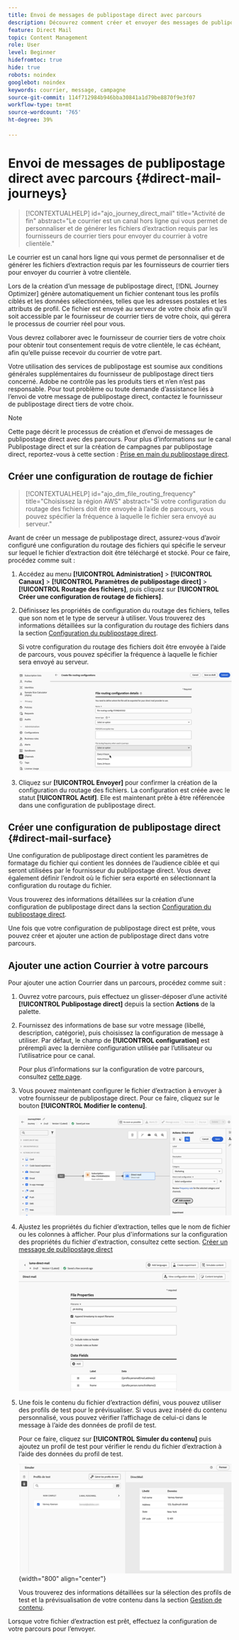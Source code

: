 ```yaml
---
title: Envoi de messages de publipostage direct avec parcours
description: Découvrez comment créer et envoyer des messages de publipostage direct avec parcours.
feature: Direct Mail
topic: Content Management
role: User
level: Beginner
hidefromtoc: true
hide: true
robots: noindex
googlebot: noindex
keywords: courrier, message, campagne
source-git-commit: 114f712984b946bba30841a1d79be8870f9e3f07
workflow-type: tm+mt
source-wordcount: '765'
ht-degree: 39%

---
```



# Envoi de messages de publipostage direct avec parcours {#direct-mail-journeys}

>[!CONTEXTUALHELP]
>id="ajo_journey_direct_mail"
>title="Activité de fin"
>abstract="Le courrier est un canal hors ligne qui vous permet de personnaliser et de générer les fichiers d’extraction requis par les fournisseurs de courrier tiers pour envoyer du courrier à votre clientèle."

Le courrier est un canal hors ligne qui vous permet de personnaliser et de générer les fichiers d’extraction requis par les fournisseurs de courrier tiers pour envoyer du courrier à votre clientèle.

Lors de la création d’un message de publipostage direct, [!DNL Journey Optimizer] génère automatiquement un fichier contenant tous les profils ciblés et les données sélectionnées, telles que les adresses postales et les attributs de profil. Ce fichier est envoyé au serveur de votre choix afin qu’il soit accessible par le fournisseur de courrier tiers de votre choix, qui gérera le processus de courrier réel pour vous.

Vous devrez collaborer avec le fournisseur de courrier tiers de votre choix pour obtenir tout consentement requis de votre clientèle, le cas échéant, afin qu’elle puisse recevoir du courrier de votre part.

Votre utilisation des services de publipostage est soumise aux conditions générales supplémentaires du fournisseur de publipostage direct tiers concerné. Adobe ne contrôle pas les produits tiers et n’en n’est pas responsable. Pour tout problème ou toute demande d’assistance liés à l’envoi de votre message de publipostage direct, contactez le fournisseur de publipostage direct tiers de votre choix.

>[!NOTE]
>
>Cette page décrit le processus de création et d’envoi de messages de publipostage direct avec des parcours. Pour plus d’informations sur le canal Publipostage direct et sur la création de campagnes par publipostage direct, reportez-vous à cette section : [Prise en main du publipostage direct](../direct-mail/get-started-direct-mail.md).

## Créer une configuration de routage de fichier

>[!CONTEXTUALHELP]
>id="ajo_dm_file_routing_frequency"
>title="Choisissez la région AWS"
>abstract="Si votre configuration du routage des fichiers doit être envoyée à l’aide de parcours, vous pouvez spécifier la fréquence à laquelle le fichier sera envoyé au serveur."

Avant de créer un message de publipostage direct, assurez-vous d’avoir configuré une configuration du routage des fichiers qui spécifie le serveur sur lequel le fichier d’extraction doit être téléchargé et stocké. Pour ce faire, procédez comme suit :

1. Accédez au menu **[!UICONTROL Administration]** > **[!UICONTROL Canaux]** > **[!UICONTROL Paramètres de publipostage direct]** > **[!UICONTROL Routage des fichiers]**, puis cliquez sur **[!UICONTROL Créer une configuration de routage de fichiers]**.

1. Définissez les propriétés de configuration du routage des fichiers, telles que son nom et le type de serveur à utiliser. Vous trouverez des informations détaillées sur la configuration du routage des fichiers dans la section [Configuration du publipostage direct](../direct-mail/direct-mail-configuration.md#file-routing-configuration).

   Si votre configuration du routage des fichiers doit être envoyée à l’aide de parcours, vous pouvez spécifier la fréquence à laquelle le fichier sera envoyé au serveur.

   ![](assets/file-routing-journey.png)

1. Cliquez sur **[!UICONTROL Envoyer]** pour confirmer la création de la configuration du routage des fichiers. La configuration est créée avec le statut **[!UICONTROL Actif]**. Elle est maintenant prête à être référencée dans une configuration de publipostage direct.

## Créer une configuration de publipostage direct {#direct-mail-surface}

Une configuration de publipostage direct contient les paramètres de formatage du fichier qui contient les données de l’audience ciblée et qui seront utilisées par le fournisseur du publipostage direct. Vous devez également définir l’endroit où le fichier sera exporté en sélectionnant la configuration du routage du fichier.

Vous trouverez des informations détaillées sur la création d’une configuration de publipostage direct dans la section [Configuration du publipostage direct](../direct-mail/direct-mail-configuration.md#file-routing-configuration).

Une fois que votre configuration de publipostage direct est prête, vous pouvez créer et ajouter une action de publipostage direct dans votre parcours.

## Ajouter une action Courrier à votre parcours

Pour ajouter une action Courrier dans un parcours, procédez comme suit :

1. Ouvrez votre parcours, puis effectuez un glisser-déposer d’une activité **[!UICONTROL Publipostage direct]** depuis la section **Actions** de la palette.

1. Fournissez des informations de base sur votre message (libellé, description, catégorie), puis choisissez la configuration de message à utiliser. Par défaut, le champ de **[!UICONTROL configuration]** est prérempli avec la dernière configuration utilisée par l’utilisateur ou l’utilisatrice pour ce canal.

   Pour plus d’informations sur la configuration de votre parcours, consultez [cette page](../building-journeys/journey-gs.md).

1. Vous pouvez maintenant configurer le fichier d’extraction à envoyer à votre fournisseur de publipostage direct. Pour ce faire, cliquez sur le bouton **[!UICONTROL Modifier le contenu]**.

   ![](assets/direct-mail-add-journey.png)

1. Ajustez les propriétés du fichier d’extraction, telles que le nom de fichier ou les colonnes à afficher. Pour plus d&#39;informations sur la configuration des propriétés du fichier d&#39;extraction, consultez cette section. [Créer un message de publipostage direct](../direct-mail/create-direct-mail.md#extraction-file)

   ![](assets/direct-mail-journey-content.png)

1. Une fois le contenu du fichier d’extraction défini, vous pouvez utiliser des profils de test pour le prévisualiser. Si vous avez inséré du contenu personnalisé, vous pouvez vérifier l’affichage de celui-ci dans le message à l’aide des données de profil de test.

   Pour ce faire, cliquez sur **[!UICONTROL Simuler du contenu]** puis ajoutez un profil de test pour vérifier le rendu du fichier d’extraction à l’aide des données du profil de test.

   ![](assets/direct-mail-simulate.png){width="800" align="center"}

   Vous trouverez des informations détaillées sur la sélection des profils de test et la prévisualisation de votre contenu dans la section [Gestion de contenu](../content-management/preview-test.md).

Lorsque votre fichier d’extraction est prêt, effectuez la configuration de votre parcours [](../building-journeys/journey-gs.md) pour l’envoyer.
